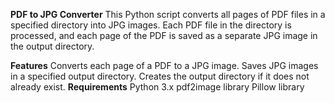 **PDF to JPG Converter**
This Python script converts all pages of PDF files in a specified directory into JPG images. Each PDF file in the directory is processed, and each page of the PDF is saved as a separate JPG image in the output directory.

**Features**
    Converts each page of a PDF to a JPG image.
    Saves JPG images in a specified output directory.
    Creates the output directory if it does not already exist.
**Requirements**
    Python 3.x
    pdf2image library
    Pillow library
